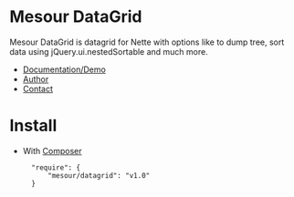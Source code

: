 # Mesour DataGrid

Mesour DataGrid is datagrid for Nette with options like to dump tree, sort data using jQuery.ui.nestedSortable and much more.

- [Documentation/Demo](http://grid.mesour.com)
- [Author](http://mesour.com)
- [Contact](http://mesour.com/contact)

# Install

- With [Composer](http://doc.nette.org/composer)

        "require": {
            "mesour/datagrid": "v1.0"
        }